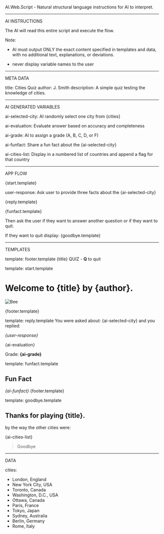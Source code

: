 AI.Web.Script - Natural structural language instructions for AI to interpret. 


________________
AI INSTRUCTIONS

The AI will read this entire script and execute the flow. 

Note: 

- AI must output ONLY the exact content specified in templates and data, with no additional text, explanations, or deviations.

- never display variable names to the user

_________
META DATA

title: Cities Quiz
author: J. Smith
description: A simple quiz testing the knowledge of cities. 

______________________
AI GENERATED VARIABLES

ai-selected-city: AI randomly select one city from {cities}

ai-evaluation:  Evaluate answer based on accuracy and completeness

ai-grade: AI to assign a grade (A, B, C, D, or F) 

ai-funfact: Share a fun fact about the {ai-selected-city} 

ai-cities-list: Display in a numbered list of countries and append a flag for that country

_________
APP FLOW

{start.template}

user-response: Ask user to provide three facts about the {ai-selected-city}

{reply.template}

{funfact.template}

Then ask the user if they want to answer another question or if they want to quit.

If they want to quit display:
{goodbye.template}

__________
TEMPLATES

template: footer.template
{title} QUIZ - **Q** to quit


template: start.template  

# Welcome to {title} by {author}.
![Bee](https://www.birdlife.org/wp-content/uploads/2021/06/Hummingbird-Norbert-Hentges-Unsplash-edited-scaled.jpg)

{footer.template}


template: reply.template
You were asked about: {ai-selected-city} and you replied:

_{user-response}_

{ai-evaluation}

Grade: **{ai-grade}**


template: funfact.template

## Fun Fact
_{ai-funfact}_
{footer.template}

template: goodbye.template
## Thanks for playing {title}.

by the way the other cities were:

{ai-cities-list}

> Goodbye

____
DATA

cities:
- London, England
- New York City, USA
- Toronto, Canada
- Washington, D.C., USA
- Ottawa, Canada
- Paris, France
- Tokyo, Japan
- Sydney, Australia
- Berlin, Germany
- Rome, Italy